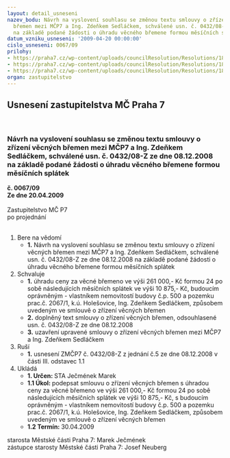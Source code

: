 ```yaml
---
layout: detail_usneseni
nazev_bodu: Návrh na vyslovení souhlasu se změnou textu smlouvy o zřízení věcných
  břemen mezi MČP7 a Ing. Zdeňkem Sedláčkem, schválené usn. č. 0432/08-Z ze dne 08.12.2008
  na základě podané žádosti o úhradu věcného břemene formou měsíčních splátek
datum_vzniku_usneseni: '2009-04-20 00:00:00'
cislo_usneseni: 0067/09
prilohy:
- https://praha7.cz/wp-content/uploads/councilResolution/Resolutions/18095/2-09-sedl%c3%a1%c4%8dekv%c4%9bcn%c3%a9_b%c5%99emenosplatky.doc
- https://praha7.cz/wp-content/uploads/councilResolution/Resolutions/18095/2-09-skmbt_60009041708160.tif
- https://praha7.cz/wp-content/uploads/councilResolution/Resolutions/18095/2-09-0398r.doc
organ: zastupitelstvo
---
```

<div id="ucUsn_pList" class="usn">
	<span><h2>Usnesení zastupitelstva MČ Praha 7 </h2>
<br></span><div class="standBody">
<span><h3>Návrh na vyslovení souhlasu se změnou textu smlouvy o zřízení věcných břemen mezi MČP7 a Ing. Zdeňkem Sedláčkem, schválené usn. č. 0432/08-Z ze dne 08.12.2008 na základě podané žádosti o úhradu věcného břemene formou měsíčních splátek</h3></span><div class="center">
		<strong>č. 0067/09</strong><br>
	</div>
<div class="center">
		<strong>Ze dne 20.04.2009</strong><br><br>
	</div>Zastupitelstvo MČ P7<br> po projednání<br><br><ol>
<li>Bere na vědomí<ul><li>
<strong>1.</strong> Návrh na vyslovení souhlasu se změnou textu smlouvy o zřízení věcných břemen mezi MČP7 a Ing. Zdeňkem Sedláčkem, schválené usn. č. 0432/08-Z ze dne 08.12.2008 na základě podané žádosti o úhradu věcného břemene formou měsíčních splátek</li></ul>
</li>
<li>Schvaluje<ul>
<li>
<strong>1.</strong> úhradu ceny za věcné břemeno ve výši 261  000,- Kč formou 24 po sobě následujících měsíčních splátek ve výši 10 875,- Kč, budoucím oprávněným - vlastníkem nemovitostí budovy č.p. 500 a pozemku prac.č. 2067/1, k.ú. Holešovice, Ing. Zdeňkem Sedláčkem, způsobem uvedeným ve smlouvě o zřízení věcných břemen</li>
<li>
<strong>2.</strong> doplněný text smlouvy o zřízení věcných břemen, odsouhlasené usn. č. 0432/08-Z ze dne 08.12.2008</li>
<li>
<strong>3.</strong> uzavření upravené smlouvy o zřízení věcných břemen mezi MČP7 a Ing. Zdeňkem Sedláčkem</li>
</ul>
</li>
<li>Ruší<ul><li>
<strong>1.</strong> usnesení ZMČP7 č. 0432/08-Z z jednání č.5 ze dne 08.12.2008 v části III. odstavec 1.1  </li></ul>
</li>
<li>Ukládá<ul>
<li>
<strong>1. Určen: </strong>STA Ječmének Marek</li>
<li>
<strong>1.1 Úkol: </strong>podepsat smlouvu o zřízení věcných břemen s úhradou ceny za věcné břemeno ve výši 261  000,- Kč formou 24 po sobě následujících měsíčních splátek ve výši 10 875,- Kč, s budoucím oprávněným - vlastníkem nemovitostí budovy č.p. 500 a pozemku prac.č. 2067/1, k.ú. Holešovice, Ing. Zdeňkem Sedláčkem, způsobem uvedeným ve smlouvě o zřízení věcných břemen</li>
<li>
<strong>1.2 Termín: </strong>30.04.2009</li>
</ul>
</li>
</ol>starosta Městské části Praha 7: Marek Ječmének<br>zástupce starosty Městské části Praha 7: Josef Neuberg
</div>
</div>